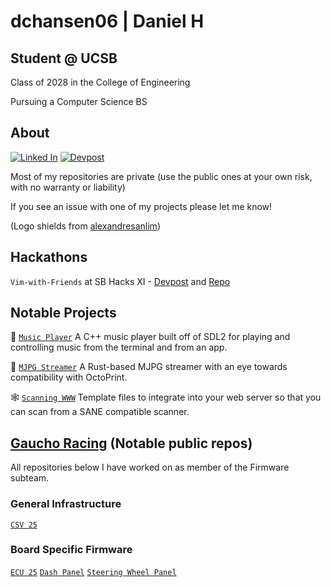 # dchansen06 | Daniel H
## Student @ UCSB
Class of 2028 in the College of Engineering

Pursuing a Computer Science BS
## About
[![Linked In](https://img.shields.io/badge/LinkedIn-0077B5?style=for-the-badge&logo=linkedin&logoColor=white)](https://linkedin.com/in/daniel-hansen-cs)
[![Devpost](https://img.shields.io/badge/Devpost-003E54?style=for-the-badge&logo=Devpost&logoColor=white)](https://devpost.com/dchansen06)

Most of my repositories are private (use the public ones at your own risk, with no warranty or liability)

If you see an issue with one of my projects please let me know!

(Logo shields from [alexandresanlim](https://github.com/alexandresanlim/Badges4-README.md-Profile))
## Hackathons
`Vim-with-Friends` at SB Hacks XI - [Devpost](https://devpost.com/software/vim-with) and [Repo](https://github.com/dchansen06/vim-with-friends)

## Notable Projects
🚧 [`Music Player`](https://github.com/dchansen06/music-player) A C++ music player built off of SDL2 for playing and controlling music from the terminal and from an app.

🚧 [`MJPG Streamer`](https://github.com/dchansen06/mjpg-streamer) A Rust-based MJPG streamer with an eye towards compatibility with OctoPrint.

🕸️ [`Scanning WWW`](https://github.com/dchansen06/scanning-www) Template files to integrate into your web server so that you can scan from a SANE compatible scanner.

## [Gaucho Racing](https://gauchoracing.com) (Notable public repos)
All repositories below I have worked on as member of the Firmware subteam.

### General Infrastructure
[`CSV 25`](https://github.com/Gaucho-Racing/CSV-25)

### Board Specific Firmware
[`ECU 25`](https://github.com/Gaucho-Racing/ECU-25)
[`Dash Panel`](https://github.com/Gaucho-Racing/Dash-Panel-V2-25)
[`Steering Wheel Panel`](https://github.com/Gaucho-Racing/Steering-V2-25)

